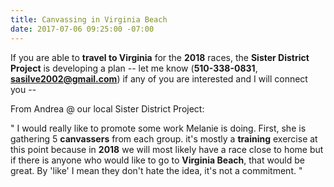 ```yaml
---
title: Canvassing in Virginia Beach
date: 2017-07-06 09:25:00 -07:00
---
```


If you are able to **travel to Virginia** for the **2018** races, the **Sister District Project** is developing a plan -- let me know (**510-338-0831**, **sasilve2002@gmail.com**) if any of you are interested and I will connect you -- 

From Andrea @ our local Sister District Project:

"  I would really like to promote some work Melanie is doing.  First, she is gathering 5 **canvassers** from each group.  it's mostly a **training** exercise at this point because in **2018** we will most likely have a race close to home but if there is anyone who would like to go to **Virginia Beach**, that would be great.  By 'like' I mean they don't hate the idea, it's not a commitment.  "